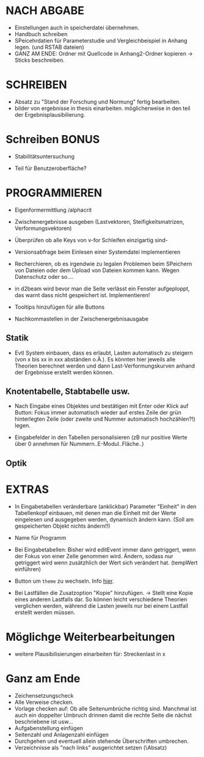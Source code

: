# NACH ABGABE

- Einstellungen auch in speicherdatei übernehmen.
- Handbuch schreiben
- SPeicehrdatien für Parameterstudie und Vergleichbeispiel in Anhang legen. (und RSTAB dateien)
- GANZ AM ENDE: Ordner mit Quellcode in Anhang2-Ordner kopieren -> Sticks beschreiben.

# SCHREIBEN

- Absatz zu "Stand der Forschung und Normung" fertig bearbeiten.
- bilder von ergebnisse in thesis einarbeiten. möglicherweise in den teil der Ergebnisplausibilierung.

# Schreiben BONUS

- Stabilitätsuntersuchung

- Teil für Benutzeroberfläche?

# PROGRAMMIEREN

- Eigenformermittlung /alphacrit

- Zwischenergebnisse ausgeben (Lastvektoren, Steifigkeitsmatrizen, Verformungsvektoren)

- Überprüfen ob alle Keys von v-for Schleifen einzigartig sind-

- Versionsabfrage beim Einlesen einer Systemdatei implementieren

- Recherchieren, ob es irgendwie zu legalen Problemen beim SPeichern von Dateien oder dem Upload von Dateien kommen kann. Wegen Datenschutz oder so....

- in d2beam wird bevor man die Seite verlässt ein Fenster aufgeploppt, das warnt dass nicht gespeichert ist. Implementieren!

- Tooltips hinzufügen für alle Buttons

- Nachkommastellen in der Zwischenergebnisausgabe

## Statik

- Evtl System einbauen, dass es erlaubt, Lasten automatisch zu steigern (von x bis xx in xxx abständen o.Ä.). Es könnten hier jeweils alle Theorien berechnet werden und dann Last-Verformungskurven anhand der Ergebnisse erstellt werden können.

## Knotentabelle, Stabtabelle usw.

- Nach Eingabe eines Objektes und bestätigen mit Enter oder Klick auf Button: Fokus immer automatisch wieder auf erstes Zeile der grün hinterlegten Zeile (oder zweite und Nummer automatisch hochzählen?!) legen.

- Eingabefelder in den Tabellen personalisieren (zB nur positive Werte über 0 annehmen für Nummern..E-Modul..Fläche..)

## Optik

# EXTRAS

- In Eingabetabellen veränderbare (anklickbar) Parameter "Einheit" in den Tabellenkopf einbauen, mit denen man die Einheit mit der Werte eingelesen und ausgegeben werden, dynamisch ändern kann. (Soll am gespeicherten Objekt nichts ändern!!)

- Name für Programm

- Bei Eingabetabellen: Bisher wird editEvent immer dann getriggert, wenn der Fokus von einer Zelle genommen wird. Ändern, sodass nur getriggert wird wenn zusätzhlich der Wert sich verändert hat. (tempWert einführen)

- Button um `theme` zu wechseln. Info [hier](https://vuetifyjs.com/en/features/theme/#typescript).

- Bei Lastfällen die Zusatzoption "Kopie" hinzufügen. -> Stellt eine Kopie eines anderen Lastfalls dar. So können leicht verschiedene Theorien verglichen werden, während die Lasten jeweils nur bei einem Lastfall erstellt werden müssen.

# Möglichge Weiterbearbeitungen

- weitere Plausibilisierungen einarbeiten für: Streckenlast in x

# Ganz am Ende

- Zeichensetzungscheck
- Alle Verweise checken.
- Vorlage checken auf: Ob alle Seitenumbrüche richtig sind. Manchmal ist auch ein doppelter Umbruch drinnen damit die rechte Seite die nächst beschriebene ist usw...
- Aufgabenstellung einfügen
- Seitenzahl und Anlagenzahl einfügen
- Durchgehen und eventuell allein stehende Überschriften umbrechen.
- Verzeichnisse als "nach links" ausgerichtet setzen (\Absatz)

